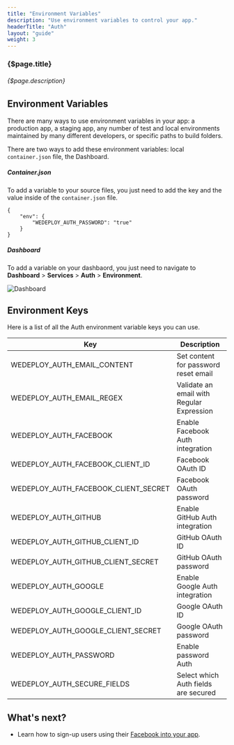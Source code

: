 ```yaml
---
title: "Environment Variables"
description: "Use environment variables to control your app."
headerTitle: "Auth"
layout: "guide"
weight: 3
---
```


### {$page.title}

###### {$page.description}

<article id="1">

## Environment Variables

There are many ways to use environment variables in your app: a production app, a staging app, any number of test and local environments maintained by many different developers, or specific paths to build folders.

There are two ways to add these environment variables: local `container.json` file, the Dashboard.

##### Container.json

To add a variable to your source files, you just need to add the key and the value inside of the `container.json` file. 

```application/json
{
	"env": {
		"WEDEPLOY_AUTH_PASSWORD": "true"
	}
}
```

##### Dashboard

To add a variable on your dashbaord, you just need to navigate to **Dashboard** > **Services** > **Auth** > **Environment**.

![Dashboard](https://cloud.githubusercontent.com/assets/23219848/24171535/2c7119c4-0e42-11e7-9457-a182929b23da.png)

</article>

<article id="2">

## Environment Keys

Here is a list of all the Auth environment variable keys you can use.

| Key | Description |
| - | - |
| WEDEPLOY_AUTH_EMAIL_CONTENT | Set content for password reset email |
| WEDEPLOY_AUTH_EMAIL_REGEX | Validate an email with Regular Expression |
| WEDEPLOY_AUTH_FACEBOOK | Enable Facebook Auth integration |
| WEDEPLOY_AUTH_FACEBOOK_CLIENT_ID | Facebook OAuth ID |
| WEDEPLOY_AUTH_FACEBOOK_CLIENT_SECRET | Facebook OAuth password |
| WEDEPLOY_AUTH_GITHUB | Enable GitHub Auth integration |
| WEDEPLOY_AUTH_GITHUB_CLIENT_ID | GitHub OAuth ID |
| WEDEPLOY_AUTH_GITHUB_CLIENT_SECRET | GitHub OAuth password |
| WEDEPLOY_AUTH_GOOGLE | Enable Google Auth integration |
| WEDEPLOY_AUTH_GOOGLE_CLIENT_ID | Google OAuth ID |
| WEDEPLOY_AUTH_GOOGLE_CLIENT_SECRET | Google OAuth password |
| WEDEPLOY_AUTH_PASSWORD | Enable password Auth |
| WEDEPLOY_AUTH_SECURE_FIELDS | Select which Auth fields are secured |

</article>

## What's next?

* Learn how to sign-up users using their [Facebook into your app](/docs/auth/sign-in-with-facebook.html).
